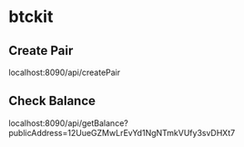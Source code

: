 # btckit

## Create Pair
localhost:8090/api/createPair

## Check Balance
localhost:8090/api/getBalance?publicAddress=12UueGZMwLrEvYd1NgNTmkVUfy3svDHXt7
